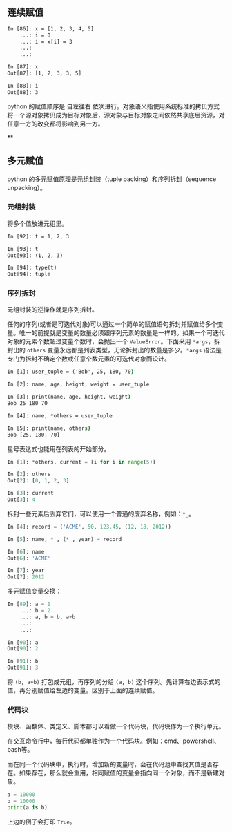 
## 连续赋值

```cmd
In [86]: x = [1, 2, 3, 4, 5]
    ...: i = 0
    ...: i = x[i] = 3
    ...:
    ...:

In [87]: x
Out[87]: [1, 2, 3, 3, 5]

In [88]: i
Out[88]: 3
```

python 的赋值顺序是 自左往右 依次进行。对象语义指使用系统标准的拷贝方式将一个源对象拷贝成为目标对象后，源对象与目标对象之间依然共享底层资源，对任意一方的改变都将影响到另一方。

**

## 多元赋值

python 的多元赋值原理是元组封装（tuple packing）和序列拆封（sequence unpacking）。

### 元组封装

将多个值放进元组里。

```cmd
In [92]: t = 1, 2, 3

In [93]: t
Out[93]: (1, 2, 3)

In [94]: type(t)
Out[94]: tuple
```

### 序列拆封

元组封装的逆操作就是序列拆封。

任何的序列(或者是可迭代对象)可以通过一个简单的赋值语句拆封并赋值给多个变量。唯一的前提就是变量的数量必须跟序列元素的数量是一样的。如果一个可迭代对象的元素个数超过变量个数时，会抛出一个 `ValueError`。下面采用 `*args`，拆封出的 `others` 变量永远都是列表类型，无论拆封出的数量是多少。`*args` 语法是专门为拆封不确定个数或任意个数元素的可迭代对象而设计。

```cmd
In [1]: user_tuple = ('Bob', 25, 180, 70)

In [2]: name, age, height, weight = user_tuple

In [3]: print(name, age, height, weight)
Bob 25 180 70

In [4]: name, *others = user_tuple

In [5]: print(name, others)
Bob [25, 180, 70]
```

星号表达式也能用在列表的开始部分。

```python
In [1]: *others, current = [i for i in range(5)]

In [2]: others
Out[2]: [0, 1, 2, 3]

In [3]: current
Out[3]: 4
```

拆封一些元素后丢弃它们，可以使用一个普通的废弃名称，例如：`*_`。

```python
In [4]: record = ('ACME', 50, 123.45, (12, 18, 2012))

In [5]: name, *_, (*_, year) = record

In [6]: name
Out[6]: 'ACME'

In [7]: year
Out[7]: 2012
```

多元赋值变量交换：

```python
In [89]: a = 1
    ...: b = 2
    ...: a, b = b, a+b
    ...:
    ...:

In [90]: a
Out[90]: 2

In [91]: b
Out[91]: 3
```

将 `(b, a+b)` 打包成元组，再序列的分给 `(a, b)` 这个序列。先计算右边表示式的值，再分别赋值给左边的变量。区别于上面的连续赋值。

### 代码块

模块、函数体、类定义、脚本都可以看做一个代码块，代码块作为一个执行单元。

在交互命令行中，每行代码都单独作为一个代码块。例如：cmd、powershell、bash等。

而在同一个代码块中，执行时，增加新的变量时，会在代码池中查找其值是否存在。如果存在，那么就会重用，相同赋值的变量会指向同一个对象，而不是新建对象。

```python
a = 10000
b = 10000
print(a is b)
```

上边的例子会打印 `True`。
